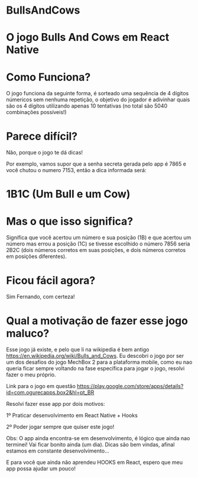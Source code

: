 # BullsAndCows
# O jogo Bulls And Cows em React Native


# Como Funciona?
 
O jogo funciona da seguinte forma, é sorteado uma sequência de 4 dígitos númericos sem nenhuma repetição,
o objetivo do jogador é adivinhar quais são os 4 dígitos utilizando apenas 10 tentativas (no total são 5040
combinações possíveis!)
 
# Parece difícil?
Não, porque o jogo te dá dicas!
 
Por exemplo, vamos supor que a senha secreta gerada pelo app é 7865
e você chutou o numero 7153, então a dica informada será:
 
# 1B1C  (Um Bull e um Cow)
 
# Mas o que isso significa?
 
Significa que você acertou um número e sua posição (1B) e que acertou um número mas errou a posição (1C)
se tivesse escolhido o número 7856 seria 2B2C (dois números corretos em suas posições, e dois números corretos em posições diferentes).
 
# Ficou fácil agora?
 
Sim Fernando, com certeza!

# Qual a motivação de fazer esse jogo maluco?

Esse jogo já existe, e pelo que li na wikipedia é bem antigo https://en.wikipedia.org/wiki/Bulls_and_Cows.
Eu descobri o jogo por ser um dos desafios do jogo MechBox 2 para a plataforma mobile, como eu nao queria ficar
sempre voltando na fase específica para jogar o jogo, resolvi fazer o meu próprio.

Link para o jogo em questão https://play.google.com/store/apps/details?id=com.ogurecapps.box2&hl=pt_BR


Resolvi fazer esse app por dois motivos: 

1º Praticar desenvolvimento em React Native + Hooks

2º Poder jogar sempre que quiser este jogo!

Obs: O app ainda encontra-se em desenvolvimento, é lógico que ainda nao terminei! Vai ficar bonito ainda (um dia).
Dicas são bem vindas, afinal estamos em constante desenvolvimento...

E para você que ainda não aprendeu HOOKS em React, espero que meu app possa ajudar um pouco!
 
 

